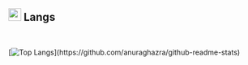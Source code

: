 ## <img src="https://media2.giphy.com/media/QssGEmpkyEOhBCb7e1/giphy.gif?cid=ecf05e47a0n3gi1bfqntqmob8g9aid1oyj2wr3ds3mg700bl&rid=giphy.gif" width ="25"><b> Langs</b>
<br>

[![Top Langs](https://github-readme-stats.vercel.app/api/top-langs/?username=jcmh05&theme=gruvbox&layout=compact&?)](https://github.com/anuraghazra/github-readme-stats)